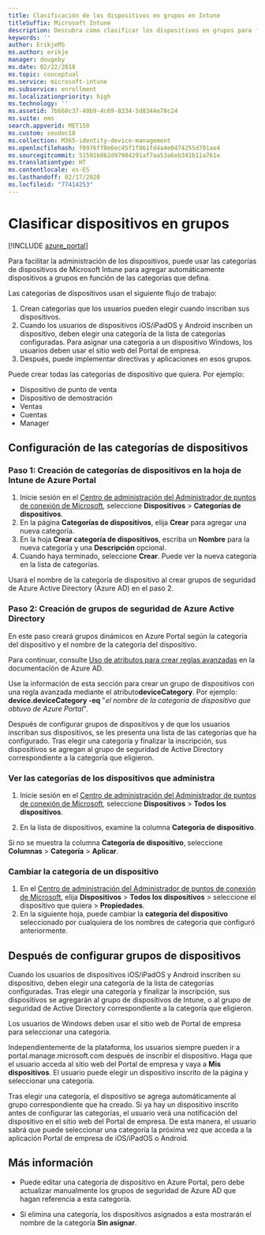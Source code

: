 ```yaml
---
title: Clasificación de los dispositivos en grupos en Intune
titleSuffix: Microsoft Intune
description: Descubra cómo clasificar los dispositivos en grupos para facilitar la administración.
keywords: ''
author: ErikjeMS
ms.author: erikje
manager: dougeby
ms.date: 02/22/2018
ms.topic: conceptual
ms.service: microsoft-intune
ms.subservice: enrollment
ms.localizationpriority: high
ms.technology: ''
ms.assetid: 7b668c37-40b9-4c69-8334-5d8344e78c24
ms.suite: ems
search.appverid: MET150
ms.custom: seodec18
ms.collection: M365-identity-device-management
ms.openlocfilehash: f0976ff8e6ec45f1f861fd4a4e0474255d701ae4
ms.sourcegitcommit: 51591b862d97904291af7aa53a6eb341b11a761e
ms.translationtype: HT
ms.contentlocale: es-ES
ms.lasthandoff: 02/17/2020
ms.locfileid: "77414253"
---
```

# <a name="categorize-devices-into-groups"></a>Clasificar dispositivos en grupos

[!INCLUDE [azure_portal](../includes/azure_portal.md)]

Para facilitar la administración de los dispositivos, puede usar las categorías de dispositivos de Microsoft Intune para agregar automáticamente dispositivos a grupos en función de las categorías que defina.

Las categorías de dispositivos usan el siguiente flujo de trabajo:
1. Crean categorías que los usuarios pueden elegir cuando inscriban sus dispositivos.
2. Cuando los usuarios de dispositivos iOS/iPadOS y Android inscriben un dispositivo, deben elegir una categoría de la lista de categorías configuradas. Para asignar una categoría a un dispositivo Windows, los usuarios deben usar el sitio web del Portal de empresa.
3. Después, puede implementar directivas y aplicaciones en esos grupos.

Puede crear todas las categorías de dispositivo que quiera. Por ejemplo:
- Dispositivo de punto de venta
- Dispositivo de demostración
- Ventas
- Cuentas
- Manager

## <a name="how-to-configure-device-categories"></a>Configuración de las categorías de dispositivos

### <a name="step-1-create-device-categories-on-the-intune-blade-of-the-azure-portal"></a>Paso 1: Creación de categorías de dispositivos en la hoja de Intune de Azure Portal
1. Inicie sesión en el [Centro de administración del Administrador de puntos de conexión de Microsoft](https://go.microsoft.com/fwlink/?linkid=2109431), seleccione **Dispositivos** > **Categorías de dispositivos**.
2. En la página **Categorías de dispositivos**, elija **Crear** para agregar una nueva categoría.
3. En la hoja **Crear categoría de dispositivos**, escriba un **Nombre** para la nueva categoría y una **Descripción** opcional.
4. Cuando haya terminado, seleccione **Crear**. Puede ver la nueva categoría en la lista de categorías.

Usará el nombre de la categoría de dispositivo al crear grupos de seguridad de Azure Active Directory (Azure AD) en el paso 2.

### <a name="step-2-create-azure-active-directory-security-groups"></a>Paso 2: Creación de grupos de seguridad de Azure Active Directory
En este paso creará grupos dinámicos en Azure Portal según la categoría del dispositivo y el nombre de la categoría del dispositivo.

Para continuar, consulte [Uso de atributos para crear reglas avanzadas](https://azure.microsoft.com/documentation/articles/active-directory-accessmanagement-groups-with-advanced-rules/#using-attributes-to-create-rules-for-device-objects) en la documentación de Azure AD.

Use la información de esta sección para crear un grupo de dispositivos con una regla avanzada mediante el atributo**deviceCategory**. Por ejemplo: **device.deviceCategory -eq** "*el nombre de la categoría de dispositivo que obtuvo de Azure Portal*".

Después de configurar grupos de dispositivos y de que los usuarios inscriban sus dispositivos, se les presenta una lista de las categorías que ha configurado. Tras elegir una categoría y finalizar la inscripción, sus dispositivos se agregan al grupo de seguridad de Active Directory correspondiente a la categoría que eligieron.

### <a name="view-the-categories-of-devices-that-you-manage"></a>Ver las categorías de los dispositivos que administra

1. Inicie sesión en el [Centro de administración del Administrador de puntos de conexión de Microsoft](https://go.microsoft.com/fwlink/?linkid=2109431), seleccione **Dispositivos** > **Todos los dispositivos**.

2. En la lista de dispositivos, examine la columna **Categoría de dispositivo**.

Si no se muestra la columna **Categoría de dispositivo**, seleccione **Columnas** > **Categoría** > **Aplicar**.

### <a name="change-the-category-of-a-device"></a>Cambiar la categoría de un dispositivo

1. En el [Centro de administración del Administrador de puntos de conexión de Microsoft](https://go.microsoft.com/fwlink/?linkid=2109431), elija **Dispositivos** > **Todos los dispositivos** > seleccione el dispositivo que quiera > **Propiedades**.
2. En la siguiente hoja, puede cambiar la **categoría del dispositivo** seleccionado por cualquiera de los nombres de categoría que configuró anteriormente.

## <a name="after-you-configure-device-groups"></a>Después de configurar grupos de dispositivos

Cuando los usuarios de dispositivos iOS/iPadOS y Android inscriben su dispositivo, deben elegir una categoría de la lista de categorías configuradas. Tras elegir una categoría y finalizar la inscripción, sus dispositivos se agregarán al grupo de dispositivos de Intune, o al grupo de seguridad de Active Directory correspondiente a la categoría que eligieron.

Los usuarios de Windows deben usar el sitio web de Portal de empresa para seleccionar una categoría.

Independientemente de la plataforma, los usuarios siempre pueden ir a portal.manage.microsoft.com después de inscribir el dispositivo. Haga que el usuario acceda al sitio web del Portal de empresa y vaya a **Mis dispositivos**. El usuario puede elegir un dispositivo inscrito de la página y seleccionar una categoría.

Tras elegir una categoría, el dispositivo se agrega automáticamente al grupo correspondiente que ha creado. Si ya hay un dispositivo inscrito antes de configurar las categorías, el usuario verá una notificación del dispositivo en el sitio web del Portal de empresa. De esta manera, el usuario sabrá que puede seleccionar una categoría la próxima vez que acceda a la aplicación Portal de empresa de iOS/iPadOS o Android.

## <a name="further-information"></a>Más información
- Puede editar una categoría de dispositivo en Azure Portal, pero debe actualizar manualmente los grupos de seguridad de Azure AD que hagan referencia a esta categoría.

- Si elimina una categoría, los dispositivos asignados a esta mostrarán el nombre de la categoría **Sin asignar**.
